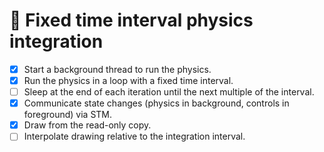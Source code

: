 # 🏁 Fixed time interval physics integration

- [x] Start a background thread to run the physics.
- [x] Run the physics in a loop with a fixed time interval.
- [ ] Sleep at the end of each iteration until the next multiple of the interval.
- [x] Communicate state changes (physics in background, controls in foreground) via STM.
- [x] Draw from the read-only copy.
- [ ] Interpolate drawing relative to the integration interval.
